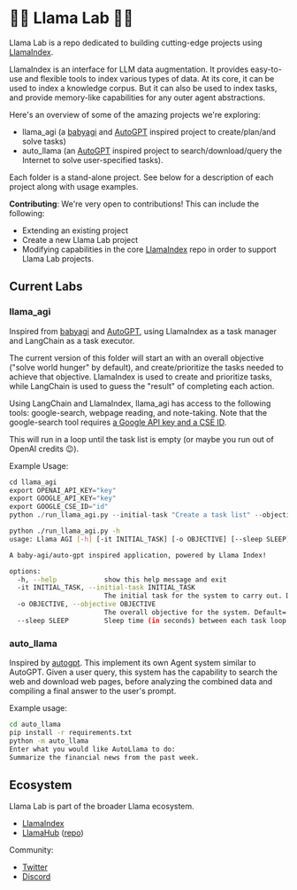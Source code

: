# 🦙🧪  Llama Lab 🧬🦙

Llama Lab is a repo dedicated to building cutting-edge projects using [LlamaIndex](https://github.com/jerryjliu/llama_index). 

LlamaIndex is an interface for LLM data augmentation. It provides easy-to-use and flexible tools to index
various types of data. At its core, it can be used to index a knowledge corpus. But it can also be used
to index tasks, and provide memory-like capabilities for any outer agent abstractions.

Here's an overview of some of the amazing projects we're exploring:
- llama_agi (a [babyagi](https://github.com/yoheinakajima/babyagi) and [AutoGPT](https://github.com/Significant-Gravitas/Auto-GPT) inspired project to create/plan/and solve tasks)
- auto_llama (an [AutoGPT](https://github.com/Significant-Gravitas/Auto-GPT) inspired project to search/download/query the Internet to solve user-specified tasks).

Each folder is a stand-alone project. See below for a description of each project along with usage examples.

**Contributing**: We're very open to contributions! This can include the following:
- Extending an existing project
- Create a new Llama Lab project
- Modifying capabilities in the core [LlamaIndex](https://github.com/jerryjliu/llama_index) repo in order to support Llama Lab projects.


## Current Labs

### llama_agi

Inspired from [babyagi](https://github.com/yoheinakajima/babyagi) and [AutoGPT](https://github.com/Significant-Gravitas/Auto-GPT), using LlamaIndex as a task manager and LangChain as a task executor.

The current version of this folder will start an with an overall objective ("solve world hunger" by default), and create/prioritize the tasks needed to achieve that objective. LlamaIndex is used to create and prioritize tasks, while LangChain is used to guess the "result" of completing each action.

Using LangChain and LlamaIndex, llama_agi has access to the following tools: google-search, webpage reading, and note-taking. Note that the google-search tool requires [a Google API key and a CSE ID](https://cse.google.com/cse/).

This will run in a loop until the task list is empty (or maybe you run out of OpenAI credits 😉).

Example Usage:

```python
cd llama_agi
export OPENAI_API_KEY="key"
export GOOGLE_API_KEY="key"
export GOOGLE_CSE_ID="id"
python ./run_llama_agi.py --initial-task "Create a task list" --objective "Solve world hunger" --sleep 2
```

```bash
python ./run_llama_agi.py -h
usage: Llama AGI [-h] [-it INITIAL_TASK] [-o OBJECTIVE] [--sleep SLEEP]

A baby-agi/auto-gpt inspired application, powered by Llama Index!

options:
  -h, --help            show this help message and exit
  -it INITIAL_TASK, --initial-task INITIAL_TASK
                        The initial task for the system to carry out. Default='Create a list of tasks'
  -o OBJECTIVE, --objective OBJECTIVE
                        The overall objective for the system. Default='Solve World Hunger'
  --sleep SLEEP         Sleep time (in seconds) between each task loop. Default=2
```
### auto_llama

Inspired by [autogpt](https://github.com/Significant-Gravitas/Auto-GPT). This implement its own Agent system similar to AutoGPT. 
Given a user query, this system has the capability to search the web and download web pages, before analyzing the combined data and compiling a final answer to the user's prompt.

Example usage:

```bash
cd auto_llama
pip install -r requirements.txt
python -m auto_llama
Enter what you would like AutoLlama to do:
Summarize the financial news from the past week.

```

## Ecosystem

Llama Lab is part of the broader Llama ecosystem.
- [LlamaIndex](https://github.com/jerryjliu/llama_index)
- [LlamaHub](https://llamahub.ai/) ([repo](https://github.com/emptycrown/llama-hub))

Community:
- [Twitter](https://twitter.com/gpt_index)
- [Discord](https://t.co/3ktq3zzYII)
